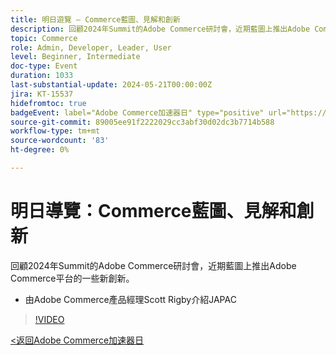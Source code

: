 ```yaml
---
title: 明日遊覽 — Commerce藍圖、見解和創新
description: 回顧2024年Summit的Adobe Commerce研討會，近期藍圖上推出Adobe Commerce平台的一些新創新。
topic: Commerce
role: Admin, Developer, Leader, User
level: Beginner, Intermediate
doc-type: Event
duration: 1033
last-substantial-update: 2024-05-21T00:00:00Z
jira: KT-15537
hidefromtoc: true
badgeEvent: label="Adobe Commerce加速器日" type="positive" url="https://experienceleague.adobe.com/en/docs/events/apac-commerce-recordings/2024/overview"
source-git-commit: 89005ee91f2222029cc3abf30d02dc3b7714b588
workflow-type: tm+mt
source-wordcount: '83'
ht-degree: 0%

---
```



# 明日導覽：Commerce藍圖、見解和創新

回顧2024年Summit的Adobe Commerce研討會，近期藍圖上推出Adobe Commerce平台的一些新創新。

+ 由Adobe Commerce產品經理Scott Rigby介紹JAPAC

>[!VIDEO](https://video.tv.adobe.com/v/3429264/?learn=on)

[&lt;返回Adobe Commerce加速器日](./overview.md)